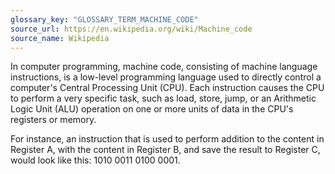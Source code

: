```yaml
---
glossary_key: "GLOSSARY_TERM_MACHINE_CODE"
source_url: https://en.wikipedia.org/wiki/Machine_code
source_name: Wikipedia
---
```


In computer programming, machine code, consisting of machine language instructions, is a low-level programming language used to directly control a computer's Central Processing Unit (CPU). Each instruction causes the CPU to perform a very specific task, such as load, store, jump, or an Arithmetic Logic Unit (ALU) operation on one or more units of data in the CPU's registers or memory.

For instance, an instruction that is used to perform addition to the content in Register A, with the content in Register B, and save the result to Register C, would look like this: 1010 0011 0100 0001.
